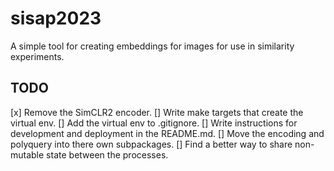 # sisap2023
A simple tool for creating embeddings for images for use in similarity experiments.

## TODO
[x] Remove the SimCLR2 encoder.
[] Write make targets that create the virtual env.
[] Add the virtual env to .gitignore.
[] Write instructions for development and deployment in the README.md.
[] Move the encoding and polyquery into there own subpackages.
[] Find a better way to share non-mutable state between the processes.
